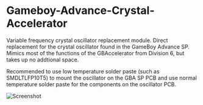 # Gameboy-Advance-Crystal-Accelerator

Variable frequency crystal oscillator replacement module. Direct replacement for the crystal oscillator found in the GameBoy Advance SP. Mimics most of the functions of the GBAccelerator from Division 6, but takes up no addtional space.

Recommended to use low temperature solder paste (such as SMDLTLFP10T5) to mount the oscillator on the GBA SP PCB and use normal temperature solder paste for the components on the oscillator PCB.

![Screenshot](https://github.com/Ax-Py/Gameboy-Advance-Crystal-Accelerator/blob/main/GBA-Crystal_Accel.png?raw=true)
